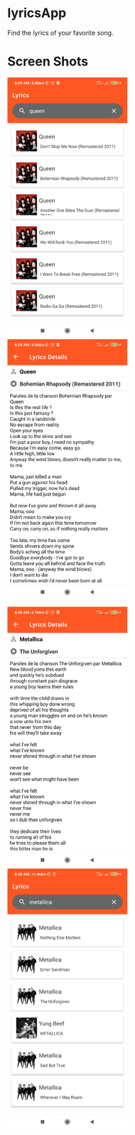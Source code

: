 # lyricsApp

Find the lyrics of your favorite song.

# Screen Shots
<p float="left">
  <img src="https://github.com/fernandoehs/lyricsApp/blob/main/app/src/main/res/drawable/s1.jpg" width="270" />
  <img src="https://github.com/fernandoehs/lyricsApp/blob/main/app/src/main/res/drawable/s2.jpg" width="270" />
</p>

<p float="left">
   <img src="https://github.com/fernandoehs/lyricsApp/blob/main/app/src/main/res/drawable/s4.jpg" width="270" />
   <img src="https://github.com/fernandoehs/lyricsApp/blob/main/app/src/main/res/drawable/s3.jpg" width="270" />
</p>



